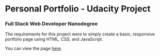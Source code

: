 # Personal Portfolio - Udacity Project
### Full Stack Web Developer Nanodegree

The requirements for this project were to simply create a basic, responsive portfolio page using HTML, CSS, and JavaScript.

You can view the page [here](https://johnarchuletta.github.io/udacity-portfolio/).
